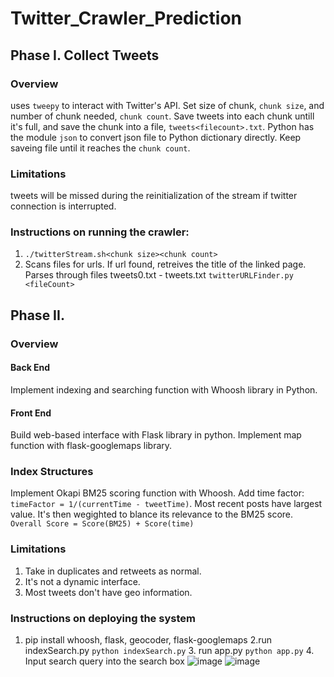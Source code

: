 # Twitter_Crawler_Prediction

## Phase I. Collect Tweets

### Overview
uses `tweepy` to interact with Twitter's API. Set size of chunk, `chunk size`, and number of chunk needed, `chunk count`. Save tweets into each chunk untill it's full, and save the chunk into a file, `tweets<filecount>.txt`. Python has the module `json` to convert json file to Python dictionary directly. Keep saveing file until it reaches the `chunk count`.
### Limitations
   tweets will be missed during the reinitialization of the stream if twitter connection is interrupted. 
### Instructions on running the crawler:
   1. `./twitterStream.sh<chunk size><chunk count>`
   2. Scans files for urls. If url found, retreives the title of the linked page. Parses through files tweets0.txt - tweets<fileCount>.txt
	`twitterURLFinder.py <fileCount>`
	

## Phase II. 
### Overview
#### Back End
   Implement indexing and searching function with Whoosh library in Python.
#### Front End
   Build web-based interface with Flask library in python. Implement map function with flask-googlemaps library.
### Index Structures
   Implement Okapi BM25 scoring function with Whoosh. 
   Add time factor: `timeFactor = 1/(currentTime - tweetTime)`. Most recent posts have largest value. It's then wegighted to blance its relevance to the BM25 score.
    `Overall Score = Score(BM25) + Score(time)`
### Limitations
   1. Take in duplicates and retweets as normal. 
   2. It's not a dynamic interface. 
   3. Most tweets don't have geo information.

### Instructions on deploying the system
   1. pip install whoosh, flask, geocoder, flask-googlemaps
   2.run indexSearch.py
`python indexSearch.py`
    3. run app.py
`python app.py`
    4. Input search query into the search box
![image](https://user-images.githubusercontent.com/5117029/44162830-7e07ad80-a08f-11e8-82a6-c023cea0c75e.png)
![image](https://user-images.githubusercontent.com/5117029/44162834-819b3480-a08f-11e8-86cd-8802d37701ac.png)
